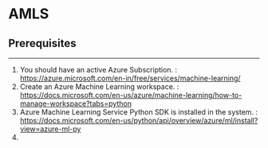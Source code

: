 # AMLS
## Prerequisites
---
1) You should have an active Azure Subscription. : https://azure.microsoft.com/en-in/free/services/machine-learning/
2) Create an Azure Machine Learning workspace. : https://docs.microsoft.com/en-us/azure/machine-learning/how-to-manage-workspace?tabs=python
3) Azure Machine Learning Service Python SDK is installed in the system. : https://docs.microsoft.com/en-us/python/api/overview/azure/ml/install?view=azure-ml-py
4)